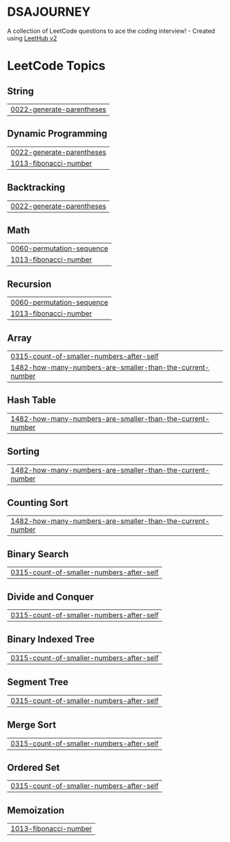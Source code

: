 # DSAJOURNEY
A collection of LeetCode questions to ace the coding interview! - Created using [LeetHub v2](https://github.com/arunbhardwaj/LeetHub-2.0)

<!---LeetCode Topics Start-->
# LeetCode Topics
## String
|  |
| ------- |
| [0022-generate-parentheses](https://github.com/asmashaik-786/DSAJOURNEY/tree/master/0022-generate-parentheses) |
## Dynamic Programming
|  |
| ------- |
| [0022-generate-parentheses](https://github.com/asmashaik-786/DSAJOURNEY/tree/master/0022-generate-parentheses) |
| [1013-fibonacci-number](https://github.com/asmashaik-786/DSAJOURNEY/tree/master/1013-fibonacci-number) |
## Backtracking
|  |
| ------- |
| [0022-generate-parentheses](https://github.com/asmashaik-786/DSAJOURNEY/tree/master/0022-generate-parentheses) |
## Math
|  |
| ------- |
| [0060-permutation-sequence](https://github.com/asmashaik-786/DSAJOURNEY/tree/master/0060-permutation-sequence) |
| [1013-fibonacci-number](https://github.com/asmashaik-786/DSAJOURNEY/tree/master/1013-fibonacci-number) |
## Recursion
|  |
| ------- |
| [0060-permutation-sequence](https://github.com/asmashaik-786/DSAJOURNEY/tree/master/0060-permutation-sequence) |
| [1013-fibonacci-number](https://github.com/asmashaik-786/DSAJOURNEY/tree/master/1013-fibonacci-number) |
## Array
|  |
| ------- |
| [0315-count-of-smaller-numbers-after-self](https://github.com/asmashaik-786/DSAJOURNEY/tree/master/0315-count-of-smaller-numbers-after-self) |
| [1482-how-many-numbers-are-smaller-than-the-current-number](https://github.com/asmashaik-786/DSAJOURNEY/tree/master/1482-how-many-numbers-are-smaller-than-the-current-number) |
## Hash Table
|  |
| ------- |
| [1482-how-many-numbers-are-smaller-than-the-current-number](https://github.com/asmashaik-786/DSAJOURNEY/tree/master/1482-how-many-numbers-are-smaller-than-the-current-number) |
## Sorting
|  |
| ------- |
| [1482-how-many-numbers-are-smaller-than-the-current-number](https://github.com/asmashaik-786/DSAJOURNEY/tree/master/1482-how-many-numbers-are-smaller-than-the-current-number) |
## Counting Sort
|  |
| ------- |
| [1482-how-many-numbers-are-smaller-than-the-current-number](https://github.com/asmashaik-786/DSAJOURNEY/tree/master/1482-how-many-numbers-are-smaller-than-the-current-number) |
## Binary Search
|  |
| ------- |
| [0315-count-of-smaller-numbers-after-self](https://github.com/asmashaik-786/DSAJOURNEY/tree/master/0315-count-of-smaller-numbers-after-self) |
## Divide and Conquer
|  |
| ------- |
| [0315-count-of-smaller-numbers-after-self](https://github.com/asmashaik-786/DSAJOURNEY/tree/master/0315-count-of-smaller-numbers-after-self) |
## Binary Indexed Tree
|  |
| ------- |
| [0315-count-of-smaller-numbers-after-self](https://github.com/asmashaik-786/DSAJOURNEY/tree/master/0315-count-of-smaller-numbers-after-self) |
## Segment Tree
|  |
| ------- |
| [0315-count-of-smaller-numbers-after-self](https://github.com/asmashaik-786/DSAJOURNEY/tree/master/0315-count-of-smaller-numbers-after-self) |
## Merge Sort
|  |
| ------- |
| [0315-count-of-smaller-numbers-after-self](https://github.com/asmashaik-786/DSAJOURNEY/tree/master/0315-count-of-smaller-numbers-after-self) |
## Ordered Set
|  |
| ------- |
| [0315-count-of-smaller-numbers-after-self](https://github.com/asmashaik-786/DSAJOURNEY/tree/master/0315-count-of-smaller-numbers-after-self) |
## Memoization
|  |
| ------- |
| [1013-fibonacci-number](https://github.com/asmashaik-786/DSAJOURNEY/tree/master/1013-fibonacci-number) |
<!---LeetCode Topics End-->
